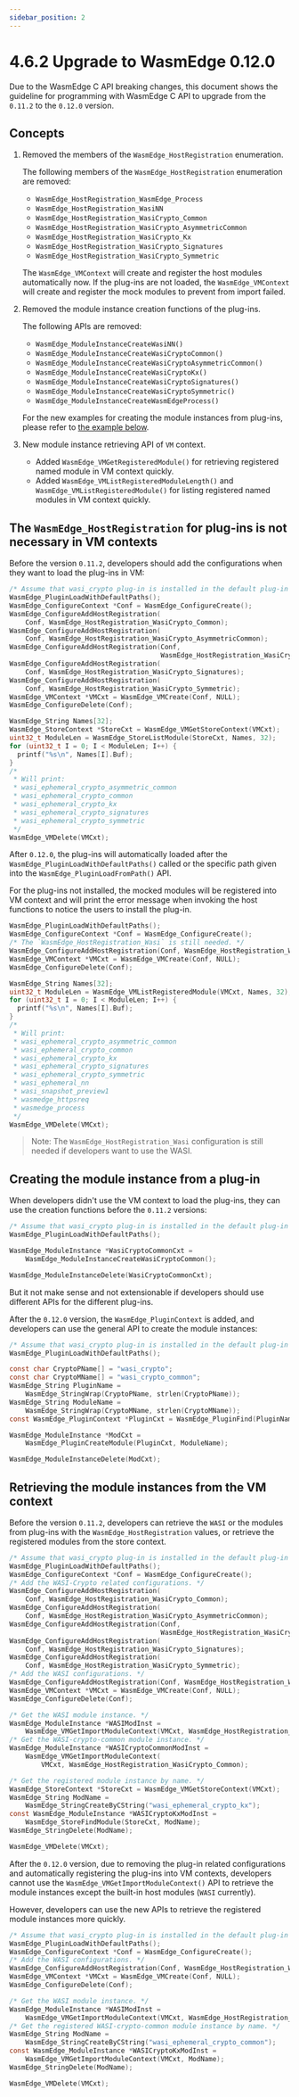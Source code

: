 ```yaml
---
sidebar_position: 2
---
```


# 4.6.2 Upgrade to WasmEdge 0.12.0

Due to the WasmEdge C API breaking changes, this document shows the guideline for programming with WasmEdge C API to upgrade from the `0.11.2` to the `0.12.0` version.

## Concepts

1. Removed the members of the `WasmEdge_HostRegistration` enumeration.

    The following members of the `WasmEdge_HostRegistration` enumeration are removed:

    - `WasmEdge_HostRegistration_WasmEdge_Process`
    - `WasmEdge_HostRegistration_WasiNN`
    - `WasmEdge_HostRegistration_WasiCrypto_Common`
    - `WasmEdge_HostRegistration_WasiCrypto_AsymmetricCommon`
    - `WasmEdge_HostRegistration_WasiCrypto_Kx`
    - `WasmEdge_HostRegistration_WasiCrypto_Signatures`
    - `WasmEdge_HostRegistration_WasiCrypto_Symmetric`

    The `WasmEdge_VMContext` will create and register the host modules automatically now. If the plug-ins are not loaded, the `WasmEdge_VMContext` will create and register the mock modules to prevent from import failed.

2. Removed the module instance creation functions of the plug-ins.

    The following APIs are removed:

    - `WasmEdge_ModuleInstanceCreateWasiNN()`
    - `WasmEdge_ModuleInstanceCreateWasiCryptoCommon()`
    - `WasmEdge_ModuleInstanceCreateWasiCryptoAsymmetricCommon()`
    - `WasmEdge_ModuleInstanceCreateWasiCryptoKx()`
    - `WasmEdge_ModuleInstanceCreateWasiCryptoSignatures()`
    - `WasmEdge_ModuleInstanceCreateWasiCryptoSymmetric()`
    - `WasmEdge_ModuleInstanceCreateWasmEdgeProcess()`

    For the new examples for creating the module instances from plug-ins, please refer to [the example below](#creating-the-module-instance-from-a-plug-in).

3. New module instance retrieving API of `VM` context.

    - Added `WasmEdge_VMGetRegisteredModule()` for retrieving registered named module in VM context quickly.
    - Added `WasmEdge_VMListRegisteredModuleLength()` and `WasmEdge_VMListRegisteredModule()` for listing registered named modules in VM context quickly.

## The `WasmEdge_HostRegistration` for plug-ins is not necessary in VM contexts

Before the version `0.11.2`, developers should add the configurations when they want to load the plug-ins in VM:

```c
/* Assume that wasi_crypto plug-in is installed in the default plug-in path. */
WasmEdge_PluginLoadWithDefaultPaths();
WasmEdge_ConfigureContext *Conf = WasmEdge_ConfigureCreate();
WasmEdge_ConfigureAddHostRegistration(
    Conf, WasmEdge_HostRegistration_WasiCrypto_Common);
WasmEdge_ConfigureAddHostRegistration(
    Conf, WasmEdge_HostRegistration_WasiCrypto_AsymmetricCommon);
WasmEdge_ConfigureAddHostRegistration(Conf,
                                      WasmEdge_HostRegistration_WasiCrypto_Kx);
WasmEdge_ConfigureAddHostRegistration(
    Conf, WasmEdge_HostRegistration_WasiCrypto_Signatures);
WasmEdge_ConfigureAddHostRegistration(
    Conf, WasmEdge_HostRegistration_WasiCrypto_Symmetric);
WasmEdge_VMContext *VMCxt = WasmEdge_VMCreate(Conf, NULL);
WasmEdge_ConfigureDelete(Conf);

WasmEdge_String Names[32];
WasmEdge_StoreContext *StoreCxt = WasmEdge_VMGetStoreContext(VMCxt);
uint32_t ModuleLen = WasmEdge_StoreListModule(StoreCxt, Names, 32);
for (uint32_t I = 0; I < ModuleLen; I++) {
  printf("%s\n", Names[I].Buf);
}
/*
 * Will print:
 * wasi_ephemeral_crypto_asymmetric_common
 * wasi_ephemeral_crypto_common
 * wasi_ephemeral_crypto_kx
 * wasi_ephemeral_crypto_signatures
 * wasi_ephemeral_crypto_symmetric
 */
WasmEdge_VMDelete(VMCxt);
```

After `0.12.0`, the plug-ins will automatically loaded after the `WasmEdge_PluginLoadWithDefaultPaths()` called or the specific path given into the `WasmEdge_PluginLoadFromPath()` API.

For the plug-ins not installed, the mocked modules will be registered into VM context and will print the error message when invoking the host functions to notice the users to install the plug-in.

```c
WasmEdge_PluginLoadWithDefaultPaths();
WasmEdge_ConfigureContext *Conf = WasmEdge_ConfigureCreate();
/* The `WasmEdge_HostRegistration_Wasi` is still needed. */
WasmEdge_ConfigureAddHostRegistration(Conf, WasmEdge_HostRegistration_Wasi);
WasmEdge_VMContext *VMCxt = WasmEdge_VMCreate(Conf, NULL);
WasmEdge_ConfigureDelete(Conf);

WasmEdge_String Names[32];
uint32_t ModuleLen = WasmEdge_VMListRegisteredModule(VMCxt, Names, 32);
for (uint32_t I = 0; I < ModuleLen; I++) {
  printf("%s\n", Names[I].Buf);
}
/*
 * Will print:
 * wasi_ephemeral_crypto_asymmetric_common
 * wasi_ephemeral_crypto_common
 * wasi_ephemeral_crypto_kx
 * wasi_ephemeral_crypto_signatures
 * wasi_ephemeral_crypto_symmetric
 * wasi_ephemeral_nn
 * wasi_snapshot_preview1
 * wasmedge_httpsreq
 * wasmedge_process
 */
WasmEdge_VMDelete(VMCxt);
```

> Note: The `WasmEdge_HostRegistration_Wasi` configuration is still needed if developers want to use the WASI.

## Creating the module instance from a plug-in

When developers didn't use the VM context to load the plug-ins, they can use the creation functions before the `0.11.2` versions:

```c
/* Assume that wasi_crypto plug-in is installed in the default plug-in path. */
WasmEdge_PluginLoadWithDefaultPaths();

WasmEdge_ModuleInstance *WasiCryptoCommonCxt =
    WasmEdge_ModuleInstanceCreateWasiCryptoCommon();

WasmEdge_ModuleInstanceDelete(WasiCryptoCommonCxt);
```

But it not make sense and not extensionable if developers should use different APIs for the different plug-ins.

After the `0.12.0` version, the `WasmEdge_PluginContext` is added, and developers can use the general API to create the module instances:

```c
/* Assume that wasi_crypto plug-in is installed in the default plug-in path. */
WasmEdge_PluginLoadWithDefaultPaths();

const char CryptoPName[] = "wasi_crypto";
const char CryptoMName[] = "wasi_crypto_common";
WasmEdge_String PluginName =
    WasmEdge_StringWrap(CryptoPName, strlen(CryptoPName));
WasmEdge_String ModuleName =
    WasmEdge_StringWrap(CryptoMName, strlen(CryptoMName));
const WasmEdge_PluginContext *PluginCxt = WasmEdge_PluginFind(PluginName);

WasmEdge_ModuleInstance *ModCxt =
    WasmEdge_PluginCreateModule(PluginCxt, ModuleName);

WasmEdge_ModuleInstanceDelete(ModCxt);
```

## Retrieving the module instances from the VM context

Before the version `0.11.2`, developers can retrieve the `WASI` or the modules from plug-ins with the `WasmEdge_HostRegistration` values, or retrieve the registered modules from the store context.

```c
/* Assume that wasi_crypto plug-in is installed in the default plug-in path. */
WasmEdge_PluginLoadWithDefaultPaths();
WasmEdge_ConfigureContext *Conf = WasmEdge_ConfigureCreate();
/* Add the WASI-Crypto related configurations. */
WasmEdge_ConfigureAddHostRegistration(
    Conf, WasmEdge_HostRegistration_WasiCrypto_Common);
WasmEdge_ConfigureAddHostRegistration(
    Conf, WasmEdge_HostRegistration_WasiCrypto_AsymmetricCommon);
WasmEdge_ConfigureAddHostRegistration(Conf,
                                      WasmEdge_HostRegistration_WasiCrypto_Kx);
WasmEdge_ConfigureAddHostRegistration(
    Conf, WasmEdge_HostRegistration_WasiCrypto_Signatures);
WasmEdge_ConfigureAddHostRegistration(
    Conf, WasmEdge_HostRegistration_WasiCrypto_Symmetric);
/* Add the WASI configurations. */
WasmEdge_ConfigureAddHostRegistration(Conf, WasmEdge_HostRegistration_Wasi);
WasmEdge_VMContext *VMCxt = WasmEdge_VMCreate(Conf, NULL);
WasmEdge_ConfigureDelete(Conf);

/* Get the WASI module instance. */
WasmEdge_ModuleInstance *WASIModInst =
    WasmEdge_VMGetImportModuleContext(VMCxt, WasmEdge_HostRegistration_Wasi);
/* Get the WASI-crypto-common module instance. */
WasmEdge_ModuleInstance *WASICryptoCommonModInst =
    WasmEdge_VMGetImportModuleContext(
        VMCxt, WasmEdge_HostRegistration_WasiCrypto_Common);

/* Get the registered module instance by name. */
WasmEdge_StoreContext *StoreCxt = WasmEdge_VMGetStoreContext(VMCxt);
WasmEdge_String ModName =
    WasmEdge_StringCreateByCString("wasi_ephemeral_crypto_kx");
const WasmEdge_ModuleInstance *WASICryptoKxModInst =
    WasmEdge_StoreFindModule(StoreCxt, ModName);
WasmEdge_StringDelete(ModName);

WasmEdge_VMDelete(VMCxt);
```

After the `0.12.0` version, due to removing the plug-in related configurations and automatically registering the plug-ins into VM contexts, developers cannot use the `WasmEdge_VMGetImportModuleContext()` API to retrieve the module instances except the built-in host modules (`WASI` currently).

However, developers can use the new APIs to retrieve the registered module instances more quickly.

```c
/* Assume that wasi_crypto plug-in is installed in the default plug-in path. */
WasmEdge_PluginLoadWithDefaultPaths();
WasmEdge_ConfigureContext *Conf = WasmEdge_ConfigureCreate();
/* Add the WASI configurations. */
WasmEdge_ConfigureAddHostRegistration(Conf, WasmEdge_HostRegistration_Wasi);
WasmEdge_VMContext *VMCxt = WasmEdge_VMCreate(Conf, NULL);
WasmEdge_ConfigureDelete(Conf);

/* Get the WASI module instance. */
WasmEdge_ModuleInstance *WASIModInst =
    WasmEdge_VMGetImportModuleContext(VMCxt, WasmEdge_HostRegistration_Wasi);
/* Get the registered WASI-crypto-common module instance by name. */
WasmEdge_String ModName =
    WasmEdge_StringCreateByCString("wasi_ephemeral_crypto_common");
const WasmEdge_ModuleInstance *WASICryptoKxModInst =
    WasmEdge_VMGetImportModuleContext(VMCxt, ModName);
WasmEdge_StringDelete(ModName);

WasmEdge_VMDelete(VMCxt);
```
